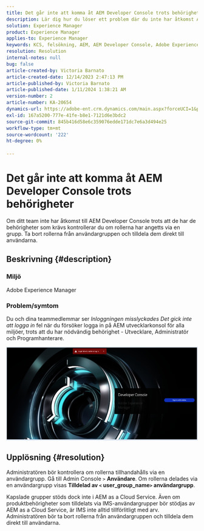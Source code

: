 ```yaml
---
title: Det går inte att komma åt AEM Developer Console trots behörigheter
description: Lär dig hur du löser ett problem där du inte har åtkomst AEM Developer Console även med behörigheter. Kontrollera om rollerna tillhandahålls via en användargrupp.
solution: Experience Manager
product: Experience Manager
applies-to: Experience Manager
keywords: KCS, felsökning, AEM, AEM Developer Console, Adobe Experience Manager, åtkomst, behörigheter, användargrupper
resolution: Resolution
internal-notes: null
bug: false
article-created-by: Victoria Barnato
article-created-date: 12/14/2023 2:47:13 PM
article-published-by: Victoria Barnato
article-published-date: 1/11/2024 1:38:21 AM
version-number: 2
article-number: KA-20654
dynamics-url: https://adobe-ent.crm.dynamics.com/main.aspx?forceUCI=1&pagetype=entityrecord&etn=knowledgearticle&id=6c7e48a6-8f9a-ee11-be37-6045bd006b25
exl-id: 167a5200-777e-41fe-b8e1-7121d6e3bdc2
source-git-commit: 845b416d58e6c359076edde171dc7e6a3d494e25
workflow-type: tm+mt
source-wordcount: '222'
ht-degree: 0%

---
```


# Det går inte att komma åt AEM Developer Console trots behörigheter


Om ditt team inte har åtkomst till AEM Developer Console trots att de har de behörigheter som krävs kontrollerar du om rollerna har angetts via en grupp. Ta bort rollerna från användargruppen och tilldela dem direkt till användarna.

## Beskrivning {#description}


### Miljö

Adobe Experience Manager

### Problem/symtom

Du och dina teammedlemmar ser *Inloggningen misslyckades Det gick inte att logga in* fel när du försöker logga in på AEM utvecklarkonsol för alla miljöer, trots att du har nödvändig behörighet - Utvecklare, Administratör och Programhanterare.



![](assets/___6d7e48a6-8f9a-ee11-be37-6045bd006b25___.png)


## Upplösning {#resolution}


Administratören bör kontrollera om rollerna tillhandahålls via en användargrupp. Gå till Admin Console `>`  <b>Användare</b>. Om rollerna delades via en användargrupp visas <b>Tilldelad av `<` user_group_name`>`  användargrupp</b>.

Kapslade grupper stöds dock inte i AEM as a Cloud Service. Även om produktbehörigheter som tilldelats via IMS-användargrupper bör stödjas av AEM as a Cloud Service, är IMS inte alltid tillförlitligt med arv. Administratören bör ta bort rollerna från användargruppen och tilldela dem direkt till användarna.
